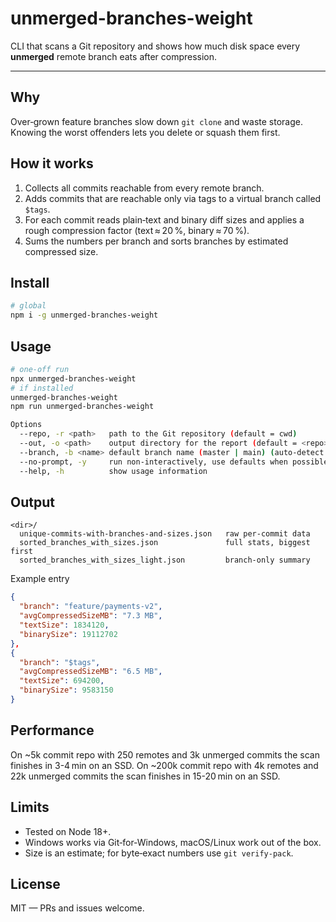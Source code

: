 # unmerged-branches-weight

CLI that scans a Git repository and shows how much disk space every **unmerged** remote branch eats after compression.

---

## Why

Over‑grown feature branches slow down `git clone` and waste storage.  Knowing the worst offenders lets you delete or squash them first.

## How it works

1. Collects all commits reachable from every remote branch.
2. Adds commits that are reachable only via tags to a virtual branch called `$tags`.
3. For each commit reads plain‑text and binary diff sizes and applies a rough compression factor (text ≈ 20 %, binary ≈ 70 %).
4. Sums the numbers per branch and sorts branches by estimated compressed size.

## Install

```bash
# global
npm i -g unmerged-branches-weight
```

## Usage

```bash
# one-off run
npx unmerged-branches-weight
# if installed
unmerged-branches-weight
npm run unmerged-branches-weight

Options
  --repo, -r <path>   path to the Git repository (default = cwd)
  --out, -o <path>    output directory for the report (default = <repo>/unmerged-branches-size-report)
  --branch, -b <name> default branch name (master | main) (auto-detect if not provided)
  --no-prompt, -y     run non‑interactively, use defaults when possible
  --help, -h          show usage information
```

## Output

```
<dir>/
  unique-commits-with-branches-and-sizes.json   raw per‑commit data
  sorted_branches_with_sizes.json               full stats, biggest first
  sorted_branches_with_sizes_light.json         branch‑only summary
```

Example entry

```json
{
  "branch": "feature/payments-v2",
  "avgCompressedSizeMB": "7.3 MB",
  "textSize": 1834120,
  "binarySize": 19112702
},
{
  "branch": "$tags",
  "avgCompressedSizeMB": "6.5 MB",
  "textSize": 694200,
  "binarySize": 9583150
}
```

## Performance

On \~5k commit repo with 250 remotes and 3k unmerged commits the scan finishes in 3-4 min on an SSD.
On \~200k commit repo with 4k remotes and 22k unmerged commits the scan finishes in 15-20 min on an SSD.

## Limits

* Tested on Node 18+.
* Windows works via Git‑for‑Windows, macOS/Linux work out of the box.
* Size is an estimate; for byte‑exact numbers use `git verify-pack`.

## License

MIT — PRs and issues welcome.
